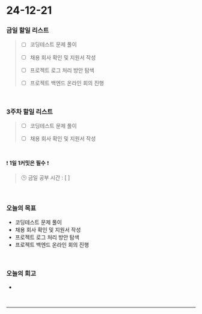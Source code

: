 # 24-12-21

### 금일 할일 리스트

> - [ ] 코딩테스트 문제 풀이
>
> - [ ] 채용 회사 확인 및 지원서 작성
>
> - [ ] 프로젝트 로그 처리 방안 탐색
>
> - [ ] 프로젝트 백엔드 온라인 회의 진행

<br/>

### 3주차 할일 리스트

> - [ ] 코딩테스트 문제 풀이
>
> - [ ] 채용 회사 확인 및 지원서 작성

<br/>

❗ **1일 1커밋은 필수** ❗

> 🕒 금일 공부 시간 : [  ]

<br/>

### 오늘의 목표
- 코딩테스트 문제 풀이
- 채용 회사 확인 및 지원서 작성
- 프로젝트 로그 처리 방안 탐색
- 프로젝트 백엔드 온라인 회의 진행

<br>

### 오늘의 회고
- 

<br/>

---
